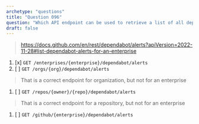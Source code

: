 ```yaml
---
archetype: "questions"
title: "Question 096"
question: "Which API endpoint can be used to retrieve a list of all dependabot alerts for an enterprise?"
draft: false
---
```


> https://docs.github.com/en/rest/dependabot/alerts?apiVersion=2022-11-28#list-dependabot-alerts-for-an-enterprise
1. [x] `GET /enterprises/{enterprise}/dependabot/alerts`
1. [ ] `GET /orgs/{org}/dependabot/alerts`
> That is a correct endpoint for organization, but not for an enterprise
1. [ ] `GET /repos/{owner}/{repo}/dependabot/alerts`
> That is a correct endpoint for a repository, but not for an enterprise
1. [ ] `GET /github/{enterprise}/dependabot/alerts`
